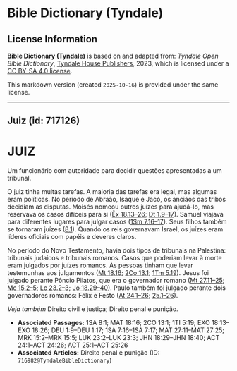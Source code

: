 # Bible Dictionary (Tyndale)

## License Information

**Bible Dictionary (Tyndale)** is based on and adapted from: _Tyndale Open Bible Dictionary_, [Tyndale House Publishers](https://tyndaleopenresources.com/), 2023, which is licensed under a [CC BY-SA 4.0 license](https://creativecommons.org/licenses/by-sa/4.0/legalcode.en).

This markdown version (created `2025-10-16`) is provided under the same license.



--------------------------------

## Juiz (id: 717126)

JUIZ
====

Um funcionário com autoridade para decidir questões apresentadas a um tribunal.

O juiz tinha muitas tarefas. A maioria das tarefas era legal, mas algumas eram políticas. No período de Abraão, Isaque e Jacó, os anciãos das tribos decidiam as disputas. Moisés nomeou outros juízes para ajudá\-lo, mas reservava os casos difíceis para si ([Êx 18\.13–26](https://ref.ly/Exod18:13-Exod18:26); [Dt 1\.9–17](https://ref.ly/Deut1:9-Deut1:17)). Samuel viajava para diferentes lugares para julgar casos ([1Sm 7\.16–17](https://ref.ly/1Sam7:16-1Sam7:17)). Seus filhos também se tornaram juízes ([8\.1](https://ref.ly/1Sam8:1)). Quando os reis governavam Israel, os juízes eram líderes oficiais com papéis e deveres claros.

No período do Novo Testamento, havia dois tipos de tribunais na Palestina: tribunais judaicos e tribunais romanos. Casos que poderiam levar à morte eram julgados por juízes romanos. As pessoas tinham que levar testemunhas aos julgamentos ([Mt 18\.16](https://ref.ly/Matt18:16); [2Co 13\.1](https://ref.ly/2Cor13:1); [1Tm 5\.19](https://ref.ly/1Tim5:19)). Jesus foi julgado perante Pôncio Pilatos, que era o governador romano ([Mt 27\.11–25](https://ref.ly/Matt27:11-Matt27:25); [Mc 15\.2–5](https://ref.ly/Mark15:2-Mark15:5); [Lc 23\.2–3](https://ref.ly/Luke23:2-Luke23:3); [Jo 18\.29–40](https://ref.ly/John18:29-John18:40)). Paulo também foi julgado perante dois governadores romanos: Félix e Festo ([At 24\.1–26](https://ref.ly/Acts24:1-Acts24:26); [25\.1–26](https://ref.ly/Acts25:1-Acts25:26)).

*Veja também* Direito civil e justiça; Direito penal e punição.

* **Associated Passages:** 1SA 8:1; MAT 18:16; 2CO 13:1; 1TI 5:19; EXO 18:13–EXO 18:26; DEU 1:9–DEU 1:17; 1SA 7:16–1SA 7:17; MAT 27:11–MAT 27:25; MRK 15:2–MRK 15:5; LUK 23:2–LUK 23:3; JHN 18:29–JHN 18:40; ACT 24:1–ACT 24:26; ACT 25:1–ACT 25:26
* **Associated Articles:** Direito penal e punição (ID: `716982@TyndaleBibleDictionary`)

